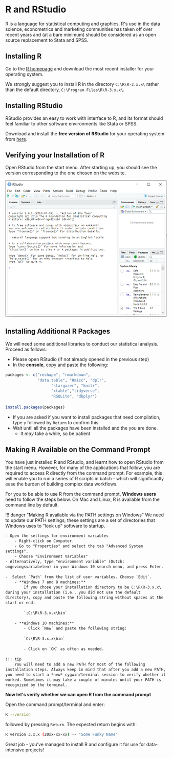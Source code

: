 # R and RStudio

R is a language for statistical computing and graphics.
R's use in the data science, econometrics and marketing communities has taken off over recent years and (at a bare minimum) should be considered as an open source replacement to Stata and SPSS.

## Installing R

Go to the [R homepage](https://cran.r-project.org/) and download the most recent installer for your operating system.

We strongly suggest you to install R in the directory `C:\R\R-3.x.x\` rather than the default directory, `C:\Program Files\R\R-3.x.x\`.

## Installing RStudio

RStudio provides an easy to work with interface to R, and its format should feel familiar to other software environments like Stata or SPSS.

Download and install the **free version of RStudio** for your operating system from [here](https://www.rstudio.com/products/rstudio/download/).

## Verifying your Installation of R

Open RStudio from the start menu. After starting up, you should see the version corresponding to the one chosen on the website.

![Screenshot of R Studio](r.png)


## Installing Additional R Packages

We will need some additional libraries to conduct our statistical analysis. Proceed as follows:

*   Please open RStudio (if not already opened in the previous step)
*   In the **console**, copy and paste the following:
```r
packages <- c("reshape", "rmarkdown",
              "data.table", "Hmisc", "dplr",
                    "stargazer", "knitr",
                    "xtable","tidyverse",
                    "RSQLite", "dbplyr")

install.packages(packages)
```

* If you are asked if you want to install packages that need compilation, type `y` followed by `Return` to confirm this.
*   Wait until all the packages have been installed and the you are done.
    *   It *may* take a while, so be patient

## Making R Available on the Command Prompt

You have just installed R and RStudio, and learnt how to open RStudio from the start menu.
However, for many of the applications that follow, you are required to access R directly from the command prompt.
For example, this will enable you to run a series of R scripts in batch - which will significantly ease the burden of
building complex data workflows.

For you to be able to use R from the command prompt, **Windows users** need to follow the steps below.
On Mac and Linux, R is available from the command line by default.

!!! danger "Making R available via the PATH settings on Windows"
    We need to update our PATH settings; these settings are a set of directories that Windows uses to "look up" software to startup.

    - Open the settings for environment variables
        - Right-click on Computer.
      	- Go to "Properties" and select the tab "Advanced System settings".
      	- Choose "Environment Variables"
    - Alternatively, type "environment variable" (Dutch: omgevingsvariabelen) in your Windows 10 search menu, and press Enter.

	-  Select `Path` from the list of user variables. Choose `Edit`.
		- **Windows 7 and 8 machines:**
			If you chose your installation directory to be C:\R\R-3.x.x\ during your installation (i.e., you did not use the default directory), copy and paste the following string without spaces at the start or end:

            `;C:\R\R-3.x.x\bin`

		- **Windows 10 machines:**
			- Click `New` and paste the following string:

            `C:\R\R-3.x.x\bin`

			- Click on `OK` as often as needed.

    !!! tip
        You will need to add a new PATH for most of the following installation steps. Always keep in mind that after you add a new PATH, you need to start a *new* cygwin/terminal session to verify whether it worked. Sometimes it may take a couple of minutes until your PATH is recognized by the terminal.

**Now let's verify whether we can open R from the command prompt**

Open the command prompt/terminal and enter:

```bash
R --version
```

followed by pressing `Return`. The expected return begins with:

```bash
R version 3.x.x (20xx-xx-xx) -- "Some Funky Name"
```

Great job - you've managed to install R and configure it for use for data-intensive projects!
